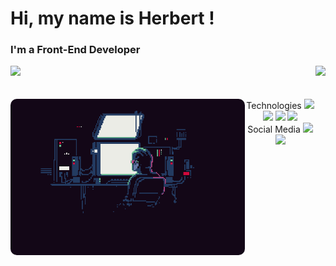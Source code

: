 # Hi, my name is Herbert !

### I'm a Front-End Developer

<div>
  <img height="180em" src="https://github-readme-stats.vercel.app/api?username=Herbertguarezi&show_icons=true&theme=great-gatsby&count_private=true"/>
  <img align="right" height="180em" src="https://github-readme-stats.vercel.app/api/top-langs/?username=Herbertguarezi&layout=compact&langs_count=16&theme=great-gatsby"/>
</div>
<br>

<div  align="center"> 
  <div style="display: inline_block"><br>
    <img align="left" height="250" alt="coding-time" src="./coding.gif" style='border-radius: 10px'>
    <span style="font-size:1em;">Technologies</span>
    <img width="40" src="https://cdn.jsdelivr.net/gh/devicons/devicon@latest/icons/javascript/javascript-plain.svg" />
    <img width="40" src="https://cdn.jsdelivr.net/gh/devicons/devicon@latest/icons/react/react-original.svg" />
    <img width="40" src="https://cdn.jsdelivr.net/gh/devicons/devicon@latest/icons/css3/css3-original.svg" />
    <img width="40" src="https://cdn.jsdelivr.net/gh/devicons/devicon@latest/icons/figma/figma-original.svg" />
   </div>
    
  <div>
   <span style="font-size:1em;">Social Media</span>
      <a href = "mailto: herbertguarezi@gmail.com">
        <img width="40" src="https://upload.wikimedia.org/wikipedia/commons/9/90/Outlook.com_icon_%282012-2019%29.svg">
      </a>
      <a href = "https://www.linkedin.com/in/herbertguarezi/">
        <img  width="40" src="https://cdn.jsdelivr.net/gh/devicons/devicon@latest/icons/linkedin/linkedin-original.svg" />
      </a>
  </div>
</div>
